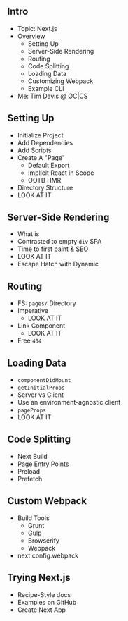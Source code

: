 ## Intro

- Topic: Next.js
- Overview
  - Setting Up
  - Server-Side Rendering
  - Routing
  - Code Splitting
  - Loading Data
  - Customizing Webpack
  - Example CLI
- Me: Tim Davis @ OC|CS

## Setting Up

- Initialize Project
- Add Dependencies
- Add Scripts
- Create A "Page"
  - Default Export
  - Implicit React in Scope
  - OOTB HMR
- Directory Structure
- LOOK AT IT

## Server-Side Rendering

- What is
- Contrasted to empty `div` SPA
- Time to first paint & SEO
- LOOK AT IT
- Escape Hatch with Dynamic

## Routing

- FS: `pages/` Directory
- Imperative
  - LOOK AT IT
- Link Component
  - LOOK AT IT
- Free `404`

## Loading Data

- `componentDidMount`
- `getInitialProps`
- Server vs Client
- Use an environment-agnostic client
- `pageProps`
- LOOK AT IT

## Code Splitting

- Next Build
- Page Entry Points
- Preload
- Prefetch

## Custom Webpack

- Build Tools
  - Grunt
  - Gulp
  - Browserify
  - Webpack
- next.config.webpack

## Trying Next.js

- Recipe-Style docs
- Examples on GitHub
- Create Next App
